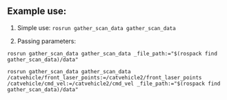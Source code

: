 ## Example use:

1. Simple use:
`rosrun gather_scan_data gather_scan_data`

2. Passing parameters:

`rosrun gather_scan_data gather_scan_data _file_path:="$(rospack find gather_scan_data)/data"`

`rosrun gather_scan_data gather_scan_data /catvehicle/front_laser_points:=/catvehicle2/front_laser_points /catvehicle/cmd_vel:=/catvehicle2/cmd_vel _file_path:="$(rospack find gather_scan_data)/data"`
